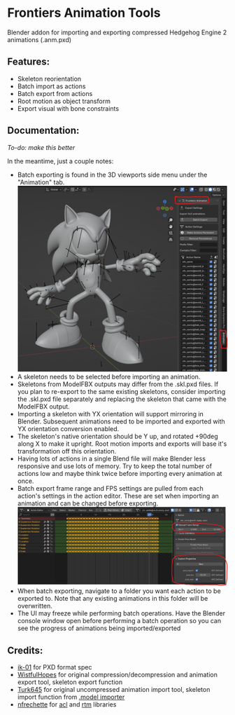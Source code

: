 # Frontiers Animation Tools
Blender addon for importing and exporting compressed Hedgehog Engine 2 animations (.anm.pxd)

## Features:
- Skeleton reorientation
- Batch import as actions
- Batch export from actions
- Root motion as object transform
- Export visual with bone constraints

## Documentation:
*To-do: make this better*

In the meantime, just a couple notes:

- Batch exporting is found in the 3D viewports side menu under the "Animation" tab.
![alt text](images/side_menu.png)
- A skeleton needs to be selected before importing an animation.
- Skeletons from ModelFBX outputs may differ from the .skl.pxd files. If you plan to re-export to the same existing skeletons, consider importing the .skl.pxd file separately and replacing the skeleton that came with the ModelFBX output.
- Importing a skeleton with YX orientation will support mirroring in Blender. Subsequent animations need to be imported and exported with YX orientation conversion enabled.
- The skeleton's native orientation should be Y up, and rotated +90deg along X to make it upright. Root motion imports and exports will base it's transformation off this orientation.
- Having lots of actions in a single Blend file will make Blender less responsive and use lots of memory. Try to keep the total number of actions low and maybe think twice before importing every animation at once. 
- Batch export frame range and FPS settings are pulled from each action's settings in the action editor. These are set when importing an animation and can be changed before exporting.
![alt text](images/action_menu.png)
- When batch exporting, navigate to a folder you want each action to be exported to. Note that any existing animations in this folder will be overwritten.
- The UI may freeze while performing batch operations. Have the Blender console window open before performing a batch operation so you can see the progress of animations being imported/exported


## Credits:
- [ik-01](https://github.com/ik-01) for PXD format spec
- [WistfulHopes](https://github.com/WistfulHopes) for original compression/decompression and animation export tool, skeleton export function
- [Turk645](https://github.com/Turk645) for original uncompressed animation import tool, skeleton import function from [.model importer](https://github.com/Turk645/Hedgehog-Engine-2-Mesh-Blender-Importer)
- [nfrechette](https://github.com/nfrechette) for [acl](https://github.com/nfrechette/acl) and [rtm](https://github.com/nfrechette/rtm) libraries


